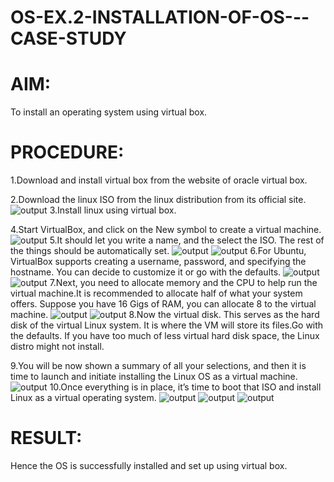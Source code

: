 # OS-EX.2-INSTALLATION-OF-OS---CASE-STUDY

# AIM:
To install an operating system using virtual box.

# PROCEDURE:

1.Download and install virtual box from the website of oracle virtual box.

2.Download the linux ISO from the linux distribution from its official site.
![output](./e1.jpeg)
3.Install linux using virtual box.

4.Start VirtualBox, and click on the New symbol to create a virtual machine.
![output](./e2.png)
5.It should let you write a name, and the select the ISO. The rest of the things should be automatically set.
![output](./e3.png)
![output](./e4.png)
6.For Ubuntu, VirtualBox supports creating a username, password, and specifying the hostname. You can decide to customize it or go with the defaults.
![output](./e5.png)
![output](./e6.png)
7.Next, you need to allocate memory and the CPU to help run the virtual machine.It is recommended to allocate half of what your system offers. Suppose you have 16 Gigs of RAM, you can allocate 8 to the virtual machine.
![output](./e7.png)
![output](./e8.png)
8.Now the virtual disk. This serves as the hard disk of the virtual Linux system. It is where the VM will store its files.Go with the defaults. If you have too much of less virtual hard disk space, the Linux distro might not install.

9.You will be now shown a summary of all your selections, and then it is time to launch and initiate installing the Linux OS as a virtual machine.
![output](./e9.png)
10.Once everything is in place, it’s time to boot that ISO and install Linux as a virtual operating system.
![output](./e10.png)
![output](./e11.png)
![output](./e12.png)

# RESULT:
Hence the OS is successfully installed and set up using virtual box.